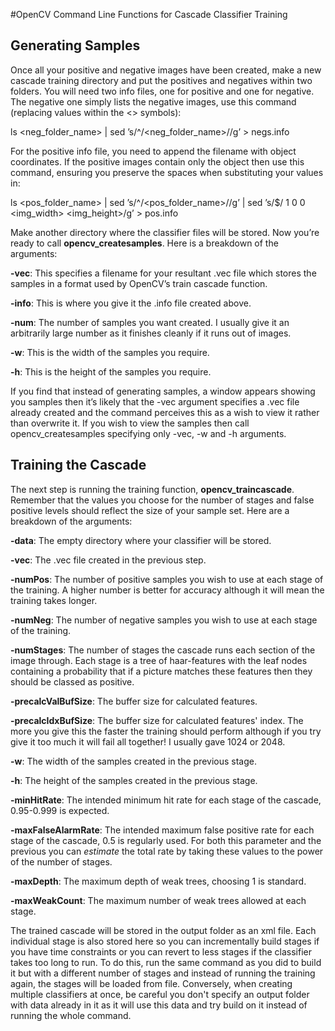 #OpenCV Command Line Functions for Cascade Classifier Training

Generating Samples
------------------
Once all your positive and negative images have been created, make a new cascade training directory and put the positives and negatives within two folders. You will need two info files, one for positive and one for negative. The negative one simply lists the negative images, use this command (replacing values within the <> symbols):

ls <neg_folder_name> | sed ’s/^/<neg_folder_name>\//g’ > negs.info

For the positive info file, you need to append the filename with object coordinates. If the positive images contain only the object then use this command, ensuring you preserve the spaces when substituting your values in:

ls <pos_folder_name> | sed ’s/^/<pos_folder_name>\//g’ | sed ’s/$/ 1 0 0 <img_width> <img_height>/g’ > pos.info

Make another directory where the classifier files will be stored. Now you’re ready to call **opencv_createsamples**. Here is a breakdown of the arguments:

**-vec**: This specifies a filename for your resultant .vec file which stores the samples in a format used by OpenCV’s train cascade function.

**-info**: This is where you give it the .info file created above.

**-num**: The number of samples you want created. I usually give it an arbitrarily large number as it finishes cleanly if it runs out of images.

**-w**: This is the width of the samples you require.

**-h**: This is the height of the samples you require.

If you find that instead of generating samples, a window appears showing you samples then it’s likely that the -vec argument specifies a .vec file already created and the command perceives this as a wish to view it rather than overwrite it. If you wish to view the samples then call opencv_createsamples specifying only -vec, -w and -h arguments.

Training the Cascade
--------------------
The next step is running the training function, **opencv_traincascade**. Remember that the values you choose for the number of stages and false positive levels should reflect the size of your sample set.
Here are a breakdown of the arguments:

**-data**: The empty directory where your classifier will be stored.

**-vec**: The .vec file created in the previous step.

**-numPos**: The number of positive samples you wish to use at each stage of the training. A higher number is better for accuracy although it will mean the training takes longer.

**-numNeg**: The number of negative samples you wish to use at each stage of the training.

**-numStages**: The number of stages the cascade runs each section of the image through. Each stage is a tree of haar-features with the leaf nodes containing a probability that if a picture matches these features then they should be classed as positive.

**-precalcValBufSize**: The buffer size for calculated features.

**-precalcIdxBufSize**: The buffer size for calculated features' index. The more you give this the faster the training should perform although if you try give it too much it will fail all together! I usually gave 1024 or 2048.

**-w**: The width of the samples created in the previous stage.

**-h**: The height of the samples created in the previous stage.

**-minHitRate**: The intended minimum hit rate for each stage of the cascade, 0.95-0.999 is expected.

**-maxFalseAlarmRate**: The intended maximum false positive rate for each stage of the cascade, 0.5 is regularly used. For both this parameter and the previous you can *estimate* the total rate by taking these values to the power of the number of stages.

**-maxDepth**: The maximum depth of weak trees, choosing 1 is standard.

**-maxWeakCount**: The maximum number of weak trees allowed at each stage.

The trained cascade will be stored in the output folder as an xml file. Each individual stage is also stored here so you can incrementally build stages if you have time constraints or you can revert to less stages if the classifier takes too long to run. To do this, run the same command as you did to build it but with a different number of stages and instead of running the training again, the stages will be loaded from file. Conversely, when creating multiple classifiers at once, be careful you don't specify an output folder with data already in it as it will use this data and try build on it instead of running the whole command.
